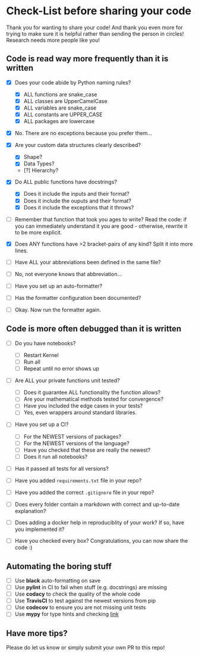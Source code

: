 # Check-List before sharing your code

Thank you for wanting to share your code!
And thank you even more for trying to make sure it is helpful rather than sending the person in circles!
Research needs more people like you!

## Code is read way more frequently than it is written

* [X] Does your code abide by Python naming rules?

    - [X] ALL functions are snake_case
    - [X] ALL classes are UpperCamelCase
    - [X] ALL variables are snake_case
    - [X] ALL constants are UPPER_CASE
    - [X] ALL packages are lowercase

* [X] No. There are no exceptions because you prefer them...
* [X] Are your custom data structures clearly described?

    - [X] Shape?
    - [X] Data Types?
    - [?] Hierarchy?

* [X] Do ALL public functions have docstrings?

    - [X] Does it include the inputs and their format?
    - [X] Does it include the ouputs and their format?
    - [X] Does it include the exceptions that it throws?

* [ ] Remember that function that took you ages to write? Read the code: if you can immediately understand it you are good - otherwise, rewrite it to be more explicit.
* [X] Does ANY functions have >2 bracket-pairs of any kind? Split it into more lines.
* [ ] Have ALL your abbreviations been defined in the same file?
* [ ] No, not everyone knows that abbreviation...
* [ ] Have you set up an auto-formatter?
* [ ] Has the formatter configuration been documented?
* [ ] Okay. Now run the formatter again.

## Code is more often debugged than it is written

* [ ] Do you have notebooks?

    - [ ] Restart Kernel
    - [ ] Run all
    - [ ] Repeat until no error shows up

* [ ] Are ALL your private functions unit tested?

    - [ ] Does it guarantee ALL functionality the function allows?
    - [ ] Are your mathematical methods tested for convergence?
    - [ ] Have you included the edge cases in your tests?
    - [ ] Yes, even wrappers around standard libraries.

* [ ] Have you set up a CI?

    - [ ] For the NEWEST versions of packages?
    - [ ] For the NEWEST versions of the language?
    - [ ] Have you checked that these are really the newest?
    - [ ] Does it run all notebooks?

* [ ] Has it passed all tests for all versions?
* [ ] Have you added `requirements.txt` file in your repo?
* [ ] Have you added the correct `.gitignore` file in your repo?
* [ ] Does every folder contain a markdown with correct and up-to-date explanation?
* [ ] Does adding a docker help in reproduciblity of your work? If so, have you implemented it?
* [ ] Have you checked every box? Congratulations, you can now share the code :)

## Automating the boring stuff

* [ ] Use **black** auto-formatting on save
* [ ] Use **pylint** in CI to fail when stuff (e.g. docstrings) are missing
* [ ] Use **codacy** to check the quality of the whole code
* [ ] Use **TravisCI** to test against the newest versions from pip
* [ ] Use **codecov** to ensure you are not missing unit tests
* [ ] Use **mypy** for type hints and checking [link](http://mypy-lang.org/) 

## Have more tips?

Please do let us know or simply submit your own PR to this repo!